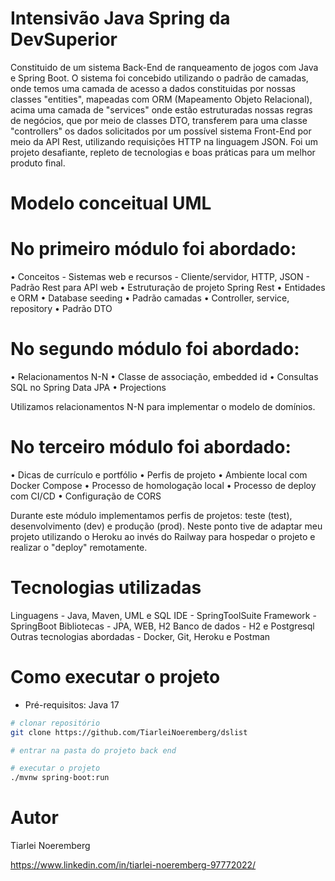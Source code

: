 # Intensivão Java Spring da DevSuperior
Constituido de um sistema Back-End de ranqueamento de jogos com Java e Spring Boot.
O sistema foi concebido utilizando o padrão de camadas, onde temos uma camada de acesso a dados constituidas por nossas classes "entities", mapeadas com ORM (Mapeamento Objeto Relacional), acima uma camada de "services" onde estão estruturadas nossas regras de negócios, que por meio de classes DTO, transferem para uma classe "controllers" os dados solicitados por um possível sistema Front-End por meio da API Rest, utilizando requisições HTTP na linguagem JSON.
Foi um projeto desafiante, repleto de tecnologias e boas práticas para um melhor produto final.

# Modelo conceitual UML

# No primeiro módulo foi abordado:
• Conceitos
	- Sistemas web e recursos
	- Cliente/servidor, HTTP, JSON
	- Padrão Rest para API web
• Estruturação de projeto Spring Rest
• Entidades e ORM
• Database seeding
• Padrão camadas
• Controller, service, repository
• Padrão DTO

# No segundo módulo foi abordado:
• Relacionamentos N-N
• Classe de associação, embedded id
• Consultas SQL no Spring Data JPA
• Projections

Utilizamos relacionamentos N-N para implementar o modelo de domínios.

# No terceiro módulo foi abordado:
• Dicas de currículo e portfólio
• Perfis de projeto
• Ambiente local com Docker Compose
• Processo de homologação local
• Processo de deploy com CI/CD
• Configuração de CORS

Durante este módulo implementamos perfis de projetos: teste (test), desenvolvimento (dev) e produção (prod).
Neste ponto tive de adaptar meu projeto utilizando o Heroku ao invés do Railway para hospedar o projeto e realizar o "deploy" remotamente.

# Tecnologias utilizadas
Linguagens - Java, Maven, UML e SQL
IDE - SpringToolSuite
Framework - SpringBoot
Bibliotecas - JPA, WEB, H2
Banco de dados - H2 e Postgresql
Outras tecnologias abordadas - Docker, Git, Heroku e Postman

# Como executar o projeto
- Pré-requisitos: Java 17

```bash
# clonar repositório
git clone https://github.com/TiarleiNoeremberg/dslist

# entrar na pasta do projeto back end

# executar o projeto
./mvnw spring-boot:run
```
# Autor

Tiarlei Noeremberg

https://www.linkedin.com/in/tiarlei-noeremberg-97772022/
